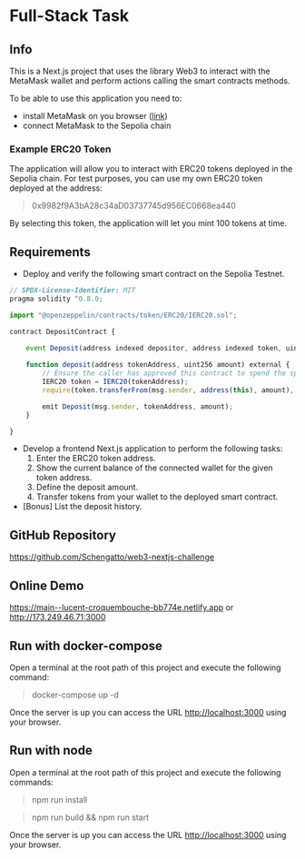 # Full-Stack Task

## Info

This is a Next.js project that uses the library Web3 to interact with the MetaMask wallet and perform actions calling the smart contracts methods.

To be able to use this application you need to:

- install MetaMask on you browser ([link](https://metamask.io/download/))
- connect MetaMask to the Sepolia chain

### Example ERC20 Token

The application will allow you to interact with ERC20 tokens deployed in the Sepolia chain. For test purposes, you can use my own ERC20 token deployed at the address:
> 0x9982f9A3bA28c34aD03737745d956EC0668ea440

By selecting this token, the application will let you mint 100 tokens at time.

## Requirements

- Deploy and verify the following smart contract on the Sepolia Testnet.

```jsx
// SPDX-License-Identifier: MIT
pragma solidity ^0.8.0;

import "@openzeppelin/contracts/token/ERC20/IERC20.sol";

contract DepositContract {
 
    event Deposit(address indexed depositor, address indexed token, uint256 amount);

    function deposit(address tokenAddress, uint256 amount) external {
        // Ensure the caller has approved this contract to spend the specified amount of tokens
        IERC20 token = IERC20(tokenAddress);
        require(token.transferFrom(msg.sender, address(this), amount), "Token transfer failed");

        emit Deposit(msg.sender, tokenAddress, amount);
    }

}
```

- Develop a frontend Next.js application to perform the following tasks:
    1. Enter the ERC20 token address.
    2. Show the current balance of the connected wallet for the given token address.
    3. Define the deposit amount.
    4. Transfer tokens from your wallet to the deployed smart contract.
- [Bonus] List the deposit history.

## GitHub Repository

<https://github.com/Schengatto/web3-nextjs-challenge>

## Online Demo

<https://main--lucent-croquembouche-bb774e.netlify.app> or <http://173.249.46.71:3000>

## Run with docker-compose

Open a terminal at the root path of this project and execute the following command:

> docker-compose up -d

Once the server is up you can access the URL <http://localhost:3000> using your browser.

## Run with node

Open a terminal at the root path of this project and execute the following commands:

> npm run install

> npm run build && npm run start

Once the server is up you can access the URL <http://localhost:3000> using your browser.
